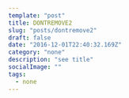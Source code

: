 ```yaml
---
template: "post"
title: DONTREMOVE2
slug: "posts/dontremove2"
draft: false
date: "2016-12-01T22:40:32.169Z"
category: "none"
description: "see title"
socialImage: ""
tags: 
  - none
---
```


